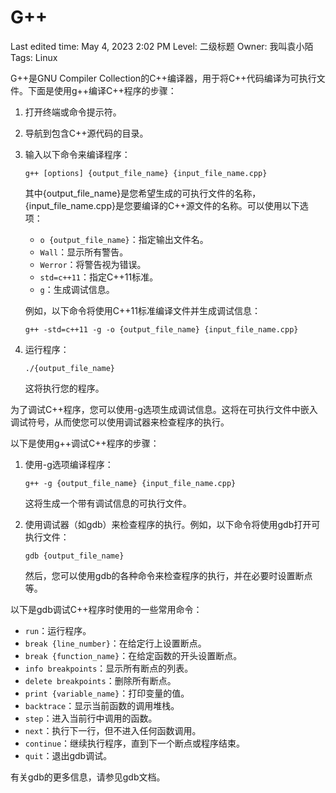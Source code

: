 # G++

Last edited time: May 4, 2023 2:02 PM
Level: 二级标题
Owner: 我叫袁小陌
Tags: Linux

G++是GNU Compiler Collection的C++编译器，用于将C++代码编译为可执行文件。下面是使用g++编译C++程序的步骤：

1. 打开终端或命令提示符。
2. 导航到包含C++源代码的目录。
3. 输入以下命令来编译程序：
    
    ```
    g++ [options] {output_file_name} {input_file_name.cpp}
    
    ```
    
    其中{output_file_name}是您希望生成的可执行文件的名称，{input_file_name.cpp}是您要编译的C++源文件的名称。可以使用以下选项：
    
    - `o {output_file_name}`：指定输出文件名。
    - `Wall`：显示所有警告。
    - `Werror`：将警告视为错误。
    - `std=c++11`：指定C++11标准。
    - `g`：生成调试信息。
    
    例如，以下命令将使用C++11标准编译文件并生成调试信息：
    
    ```
    g++ -std=c++11 -g -o {output_file_name} {input_file_name.cpp}
    
    ```
    
4. 运行程序：
    
    ```
    ./{output_file_name}
    
    ```
    
    这将执行您的程序。
    

为了调试C++程序，您可以使用-g选项生成调试信息。这将在可执行文件中嵌入调试符号，从而使您可以使用调试器来检查程序的执行。

以下是使用g++调试C++程序的步骤：

1. 使用-g选项编译程序：
    
    ```
    g++ -g {output_file_name} {input_file_name.cpp}
    
    ```
    
    这将生成一个带有调试信息的可执行文件。
    
2. 使用调试器（如gdb）来检查程序的执行。例如，以下命令将使用gdb打开可执行文件：
    
    ```
    gdb {output_file_name}
    
    ```
    
    然后，您可以使用gdb的各种命令来检查程序的执行，并在必要时设置断点等。
    

以下是gdb调试C++程序时使用的一些常用命令：

- `run`：运行程序。
- `break {line_number}`：在给定行上设置断点。
- `break {function_name}`：在给定函数的开头设置断点。
- `info breakpoints`：显示所有断点的列表。
- `delete breakpoints`：删除所有断点。
- `print {variable_name}`：打印变量的值。
- `backtrace`：显示当前函数的调用堆栈。
- `step`：进入当前行中调用的函数。
- `next`：执行下一行，但不进入任何函数调用。
- `continue`：继续执行程序，直到下一个断点或程序结束。
- `quit`：退出gdb调试。

有关gdb的更多信息，请参见gdb文档。